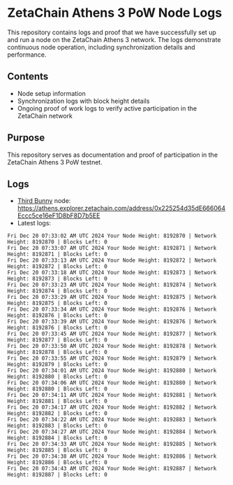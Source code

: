 # ZetaChain Athens 3 PoW Node Logs
This repository contains logs and proof that we have successfully set up and run a node on the ZetaChain Athens 3 network. The logs demonstrate continuous node operation, including synchronization details and performance.

## Contents
- Node setup information
- Synchronization logs with block height details
- Ongoing proof of work logs to verify active participation in the ZetaChain network

## Purpose
This repository serves as documentation and proof of participation in the ZetaChain Athens 3 PoW testnet.

## Logs

- [Third Bunny](https://thirdbunny.xyz/) node: https://athens.explorer.zetachain.com/address/0x225254d35dE666064Eccc5ce16eF1D8bF8D7b5EE
- Latest logs:
```
Fri Dec 20 07:33:02 AM UTC 2024 Your Node Height: 8192870 | Network Height: 8192870 | Blocks Left: 0
Fri Dec 20 07:33:07 AM UTC 2024 Your Node Height: 8192871 | Network Height: 8192871 | Blocks Left: 0
Fri Dec 20 07:33:13 AM UTC 2024 Your Node Height: 8192872 | Network Height: 8192872 | Blocks Left: 0
Fri Dec 20 07:33:18 AM UTC 2024 Your Node Height: 8192873 | Network Height: 8192873 | Blocks Left: 0
Fri Dec 20 07:33:23 AM UTC 2024 Your Node Height: 8192874 | Network Height: 8192874 | Blocks Left: 0
Fri Dec 20 07:33:29 AM UTC 2024 Your Node Height: 8192875 | Network Height: 8192875 | Blocks Left: 0
Fri Dec 20 07:33:34 AM UTC 2024 Your Node Height: 8192876 | Network Height: 8192876 | Blocks Left: 0
Fri Dec 20 07:33:39 AM UTC 2024 Your Node Height: 8192876 | Network Height: 8192876 | Blocks Left: 0
Fri Dec 20 07:33:45 AM UTC 2024 Your Node Height: 8192877 | Network Height: 8192877 | Blocks Left: 0
Fri Dec 20 07:33:50 AM UTC 2024 Your Node Height: 8192878 | Network Height: 8192878 | Blocks Left: 0
Fri Dec 20 07:33:55 AM UTC 2024 Your Node Height: 8192879 | Network Height: 8192879 | Blocks Left: 0
Fri Dec 20 07:34:01 AM UTC 2024 Your Node Height: 8192880 | Network Height: 8192880 | Blocks Left: 0
Fri Dec 20 07:34:06 AM UTC 2024 Your Node Height: 8192880 | Network Height: 8192880 | Blocks Left: 0
Fri Dec 20 07:34:11 AM UTC 2024 Your Node Height: 8192881 | Network Height: 8192881 | Blocks Left: 0
Fri Dec 20 07:34:17 AM UTC 2024 Your Node Height: 8192882 | Network Height: 8192882 | Blocks Left: 0
Fri Dec 20 07:34:22 AM UTC 2024 Your Node Height: 8192883 | Network Height: 8192883 | Blocks Left: 0
Fri Dec 20 07:34:27 AM UTC 2024 Your Node Height: 8192884 | Network Height: 8192884 | Blocks Left: 0
Fri Dec 20 07:34:33 AM UTC 2024 Your Node Height: 8192885 | Network Height: 8192885 | Blocks Left: 0
Fri Dec 20 07:34:38 AM UTC 2024 Your Node Height: 8192886 | Network Height: 8192886 | Blocks Left: 0
Fri Dec 20 07:34:43 AM UTC 2024 Your Node Height: 8192887 | Network Height: 8192887 | Blocks Left: 0
```
